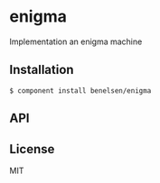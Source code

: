 
# enigma

  Implementation an enigma machine

## Installation

    $ component install benelsen/enigma

## API



## License

  MIT

